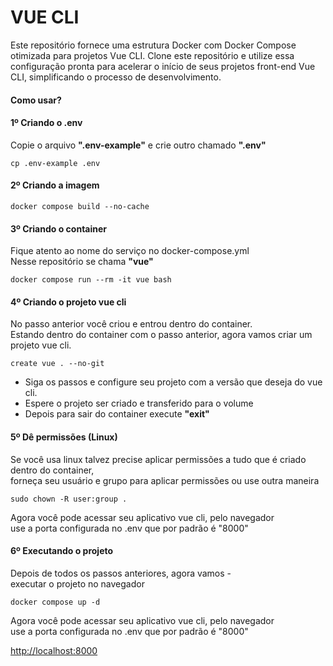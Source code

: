 # VUE CLI

Este repositório fornece uma estrutura Docker com Docker Compose otimizada para projetos Vue CLI. Clone este repositório e utilize essa configuração pronta para acelerar o início de seus projetos front-end Vue CLI, simplificando o processo de desenvolvimento.

#### Como usar?

#### 1º Criando o .env
Copie o arquivo __".env-example"__ e crie outro chamado __".env"__ </br>
```
cp .env-example .env
```

#### 2º Criando a imagem
```
docker compose build --no-cache
```

#### 3º Criando o container
Fique atento ao nome do serviço no docker-compose.yml </br>
Nesse repositório se chama __"vue"__
```
docker compose run --rm -it vue bash
```

#### 4º Criando o projeto vue cli
No passo anterior você criou e entrou dentro do container. </br>
Estando dentro do container com o passo anterior, agora vamos criar um projeto vue cli. </br>
```
create vue . --no-git
```
- Siga os passos e configure seu projeto com a versão que deseja do vue cli.
- Espere o projeto ser criado e transferido para o volume
- Depois para sair do container execute __"exit"__

#### 5º Dê permissões (Linux)
Se você usa linux talvez precise aplicar permissões a tudo que é criado dentro do container, </br>
forneça seu usuário e grupo para aplicar permissões ou use outra maneira
```
sudo chown -R user:group .
```
Agora você pode acessar seu aplicativo vue cli, pelo navegador </br>
use a porta configurada no .env que por padrão é "8000"

#### 6º Executando o projeto
Depois de todos os passos anteriores, agora vamos -</br>
executar o projeto no navegador
```
docker compose up -d
```
Agora você pode acessar seu aplicativo vue cli, pelo navegador </br>
use a porta configurada no .env que por padrão é "8000"

[http://localhost:8000](http://localhost:8000)